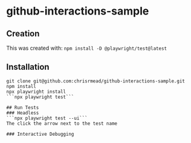 # github-interactions-sample

## Creation
This was created with:
```npm install -D @playwright/test@latest```

## Installation
```
git clone git@github.com:chrisrmead/github-interactions-sample.git
npm install
npx playwright install 
```npx playwright test```

## Run Tests
### Headless
```npx playwright test --ui```
The click the arrow next to the test name

### Interactive Debugging
